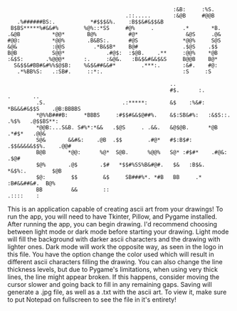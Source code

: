 
                                                                                                                                  
                                                                                                                                  
                                                        :&B:     :%S.     
                                         .::.....       :&@B     #@@B   
       .%######BS:.           *#$$$&%.    :B$$&#&$$&B                                                                             
     B$BS*****%#&&#%        %@%::*SS     #@%     .         .*       *B.      
    .&@B          *@@*       B@%          #@*               &@S     .@&       
    #@@:          *@@%       .B&BS:.      #@S              *@@%     S@S          
    &@&           :@@S         .*B&$B*    B@#              .$@S    .$$    
    B@B           S@@*             .#@$:  :$@B.    .**     :@@%    *@B   
    :&$S:       .%@@@*      :.     :&@&.   :B&$&#&&$&S     B@@B    B@*          
      S&$$&#BB#&#%%$@$B:    %&$&##&&#*        .***:.       :&#.    #@: 
       .*%BB%S:   .:SB#.     ::*:.                         :S     :S 
                                                                                                                                                      
                                                       ..                                                                                             
                                                       #$.      :.          .       ..                                                                
             .S.                        .:*****:       &$    :%&#:   *B&&&#&$$S    .@B:BBBBS
             *@%%B###B:     *BBBS     :#$$#&&$@##%.    &$:SB&#%:   :&$S::.  .%$%   .@$$BS**: 
             *@@B:...S&B. S#%*:*&&   .$@S     . .&&.   &@$@B.      *@B     .*#$*   .@@& 
             S@&       &&#&:    .@B  .$$        .#@*   #$:B$#:     .$$&&&&&$$%.    .@@#     
             B@B       *@@:      %@*  S@B.      %@@%   S@* :#$#*    .#@&:          .$@#  
             $@%       .@$       .$#   *$$#%SS%B&#@#.   $&   :B$&.    *&$%:.        $@B
             $@:        $$        &$     SB###%*. *#B   BB     .*       :B#&&##&#.  B@% 
             BB         &&        ::                                        .::::    :
                                                                                                                                                      
                                                                                                                                                       
             
 This is an application capable of creating ascii art from your drawings! 
 To run the app, you will need to have Tkinter, Pillow, and Pygame installed. 
 After running the app, you can begin drawing. I'd recommend choosing between light mode or dark mode before starting your drawing. 
 Light mode will fill the background with darker ascii characters and the drawing with lighter ones.
 Dark mode will work the opposite way, as seen in the logo in this file.
 You have the option change the color used which will result in different ascii characters filling the drawing.
 You can also change the line thickness levels, but due to Pygame's limitations, when using very thick lines, the line might appear broken.
 If this happens, consider moving the cursor slower and going back to fill in any remaining gaps.
 Saving will generate a .jpg file, as well as a .txt with the ascii art. To view it, make sure to put Notepad on fullscreen to see the file in it's entirety!
 
 
                                                                                                                                                                                                                                                                                                                                                                                                                                                      
                                                                                                                                                                                                                                                                                                     
